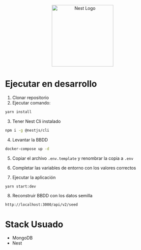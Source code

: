 <p align="center">
  <a href="http://nestjs.com/" target="blank"><img src="https://nestjs.com/img/logo-small.svg" width="200" alt="Nest Logo" /></a>
</p>

# Ejecutar en desarrollo

1. Clonar repositorio
2. Ejecutar comando:

```bash
yarn install
```

3. Tener Nest Cli instalado

```bash
npm i -g @nestjs/cli
```

4. Levantar la BBDD

```bash
docker-compose up -d
```

5. Copiar el archivo ```.env.template``` y renombrar la copia a ```.env```

6. Completar las variables de entorno con los valores correctos

7. Ejecutar la aplicación

```
yarn start:dev
```

8. Reconstruir BBDD con los datos semilla

```bash
http://localhost:3000/api/v2/seed
```

# Stack Usuado

* MongoDB
* Nest
